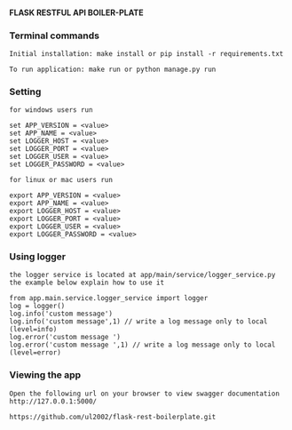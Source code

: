 #### FLASK RESTFUL API BOILER-PLATE 

### Terminal commands

    Initial installation: make install or pip install -r requirements.txt

    To run application: make run or python manage.py run


### Setting ###

    for windows users run 

    set APP_VERSION = <value>
    set APP_NAME = <value>
    set LOGGER_HOST = <value>
    set LOGGER_PORT = <value>
    set LOGGER_USER = <value>
    set LOGGER_PASSWORD = <value>

    for linux or mac users run 

    export APP_VERSION = <value>
    export APP_NAME = <value>
    export LOGGER_HOST = <value>
    export LOGGER_PORT = <value>
    export LOGGER_USER = <value>
    export LOGGER_PASSWORD = <value>



### Using logger ####

    the logger service is located at app/main/service/logger_service.py
    the example below explain how to use it

    from app.main.service.logger_service import logger
    log = logger()
    log.info('custom message')
    log.info('custom message',1) // write a log message only to local (level=info)
    log.error('custom message ')
    log.error('custom message ',1) // write a log message only to local (level=error)

### Viewing the app ###

    Open the following url on your browser to view swagger documentation
    http://127.0.0.1:5000/

```
https://github.com/ul2002/flask-rest-boilerplate.git
```
